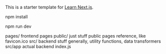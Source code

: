This is a starter template for [Learn Next.js](https://nextjs.org/learn).

npm install

npm run dev

pages/  frontend pages
public/ just stuff public pages reference, like favicon.ico
src/    backend stuff generally, utility functions, data transformers
src/app actual backend index.js
